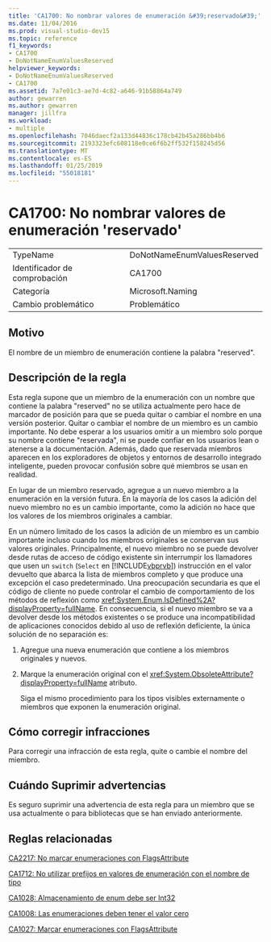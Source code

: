 ```yaml
---
title: 'CA1700: No nombrar valores de enumeración &#39;reservado&#39;'
ms.date: 11/04/2016
ms.prod: visual-studio-dev15
ms.topic: reference
f1_keywords:
- CA1700
- DoNotNameEnumValuesReserved
helpviewer_keywords:
- DoNotNameEnumValuesReserved
- CA1700
ms.assetid: 7a7e01c3-ae7d-4c82-a646-91b58864a749
author: gewarren
ms.author: gewarren
manager: jillfra
ms.workload:
- multiple
ms.openlocfilehash: 7046daecf2a133d44836c178cb42b45a286bb4b6
ms.sourcegitcommit: 2193323efc608118e0ce6f6b2ff532f158245d56
ms.translationtype: MT
ms.contentlocale: es-ES
ms.lasthandoff: 01/25/2019
ms.locfileid: "55018181"
---
```

# <a name="ca1700-do-not-name-enum-values-39reserved39"></a>CA1700: No nombrar valores de enumeración &#39;reservado&#39;

|||
|-|-|
|TypeName|DoNotNameEnumValuesReserved|
|Identificador de comprobación|CA1700|
|Categoría|Microsoft.Naming|
|Cambio problemático|Problemático|

## <a name="cause"></a>Motivo

El nombre de un miembro de enumeración contiene la palabra "reserved".

## <a name="rule-description"></a>Descripción de la regla

Esta regla supone que un miembro de la enumeración con un nombre que contiene la palabra "reserved" no se utiliza actualmente pero hace de marcador de posición para que se pueda quitar o cambiar el nombre en una versión posterior. Quitar o cambiar el nombre de un miembro es un cambio importante. No debe esperar a los usuarios omitir a un miembro solo porque su nombre contiene "reservada", ni se puede confiar en los usuarios lean o atenerse a la documentación. Además, dado que reservada miembros aparecen en los exploradores de objetos y entornos de desarrollo integrado inteligente, pueden provocar confusión sobre qué miembros se usan en realidad.

En lugar de un miembro reservado, agregue a un nuevo miembro a la enumeración en la versión futura. En la mayoría de los casos la adición del nuevo miembro no es un cambio importante, como la adición no hace que los valores de los miembros originales a cambiar.

En un número limitado de los casos la adición de un miembro es un cambio importante incluso cuando los miembros originales se conservan sus valores originales. Principalmente, el nuevo miembro no se puede devolver desde rutas de acceso de código existente sin interrumpir los llamadores que usen un `switch` (`Select` en [!INCLUDE[vbprvb](../code-quality/includes/vbprvb_md.md)]) instrucción en el valor devuelto que abarca la lista de miembros completo y que produce una excepción el caso predeterminado. Una preocupación secundaria es que el código de cliente no puede controlar el cambio de comportamiento de los métodos de reflexión como <xref:System.Enum.IsDefined%2A?displayProperty=fullName>. En consecuencia, si el nuevo miembro se va a devolver desde los métodos existentes o se produce una incompatibilidad de aplicaciones conocidos debido al uso de reflexión deficiente, la única solución de no separación es:

1. Agregue una nueva enumeración que contiene a los miembros originales y nuevos.

2. Marque la enumeración original con el <xref:System.ObsoleteAttribute?displayProperty=fullName> atributo.

   Siga el mismo procedimiento para los tipos visibles externamente o miembros que exponen la enumeración original.

## <a name="how-to-fix-violations"></a>Cómo corregir infracciones

Para corregir una infracción de esta regla, quite o cambie el nombre del miembro.

## <a name="when-to-suppress-warnings"></a>Cuándo Suprimir advertencias

Es seguro suprimir una advertencia de esta regla para un miembro que se usa actualmente o para bibliotecas que se han enviado anteriormente.

## <a name="related-rules"></a>Reglas relacionadas

[CA2217: No marcar enumeraciones con FlagsAttribute](../code-quality/ca2217-do-not-mark-enums-with-flagsattribute.md)

[CA1712: No utilizar prefijos en valores de enumeración con el nombre de tipo](../code-quality/ca1712-do-not-prefix-enum-values-with-type-name.md)

[CA1028: Almacenamiento de enum debe ser Int32](../code-quality/ca1028-enum-storage-should-be-int32.md)

[CA1008: Las enumeraciones deben tener el valor cero](../code-quality/ca1008-enums-should-have-zero-value.md)

[CA1027: Marcar enumeraciones con FlagsAttribute](../code-quality/ca1027-mark-enums-with-flagsattribute.md)